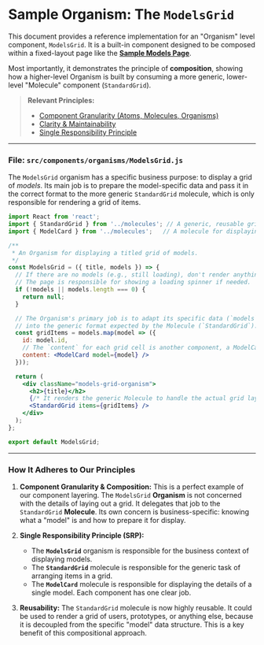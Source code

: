 # Sample Organism: The `ModelsGrid`

This document provides a reference implementation for an "Organism" level component, `ModelsGrid`. It is a built-in component designed to be composed within a fixed-layout page like the [**Sample Models Page**](./pageModels.md).

Most importantly, it demonstrates the principle of **composition**, showing how a higher-level Organism is built by consuming a more generic, lower-level "Molecule" component (`StandardGrid`).

> **Relevant Principles:**
> *   [Component Granularity (Atoms, Molecules, Organisms)](./../layout.md#component-granularity-atoms-molecules-organisms)
> *   [Clarity & Maintainability](./../principle.md#1-clarity-and-maintainability)
> *   [Single Responsibility Principle](./../principle.md#2-solid-principles)

---

### File: `src/components/organisms/ModelsGrid.js`

The `ModelsGrid` organism has a specific business purpose: to display a grid of *models*. Its main job is to prepare the model-specific data and pass it in the correct format to the more generic `StandardGrid` molecule, which is only responsible for rendering a grid of items.

```jsx
import React from 'react';
import { StandardGrid } from '../molecules'; // A generic, reusable grid molecule
import { ModelCard } from '../molecules';   // A molecule for displaying one model

/**
 * An Organism for displaying a titled grid of models.
 */
const ModelsGrid = ({ title, models }) => {
  // If there are no models (e.g., still loading), don't render anything.
  // The page is responsible for showing a loading spinner if needed.
  if (!models || models.length === 0) {
    return null;
  }

  // The Organism's primary job is to adapt its specific data (`models`)
  // into the generic format expected by the Molecule (`StandardGrid`).
  const gridItems = models.map(model => ({
    id: model.id,
    // The `content` for each grid cell is another component, a ModelCard.
    content: <ModelCard model={model} /> 
  }));

  return (
    <div className="models-grid-organism">
      <h2>{title}</h2>
      {/* It renders the generic Molecule to handle the actual grid layout */}
      <StandardGrid items={gridItems} />
    </div>
  );
};

export default ModelsGrid;
```

---

### How It Adheres to Our Principles

1.  **Component Granularity & Composition:** This is a perfect example of our component layering. The `ModelsGrid` **Organism** is not concerned with the details of laying out a grid. It delegates that job to the `StandardGrid` **Molecule**. Its own concern is business-specific: knowing what a "model" is and how to prepare it for display.

2.  **Single Responsibility Principle (SRP):**
    *   The **`ModelsGrid`** organism is responsible for the business context of displaying models.
    *   The **`StandardGrid`** molecule is responsible for the generic task of arranging items in a grid.
    *   The **`ModelCard`** molecule is responsible for displaying the details of a single model.
    Each component has one clear job.

3.  **Reusability:** The `StandardGrid` molecule is now highly reusable. It could be used to render a grid of users, prototypes, or anything else, because it is decoupled from the specific "model" data structure. This is a key benefit of this compositional approach.
